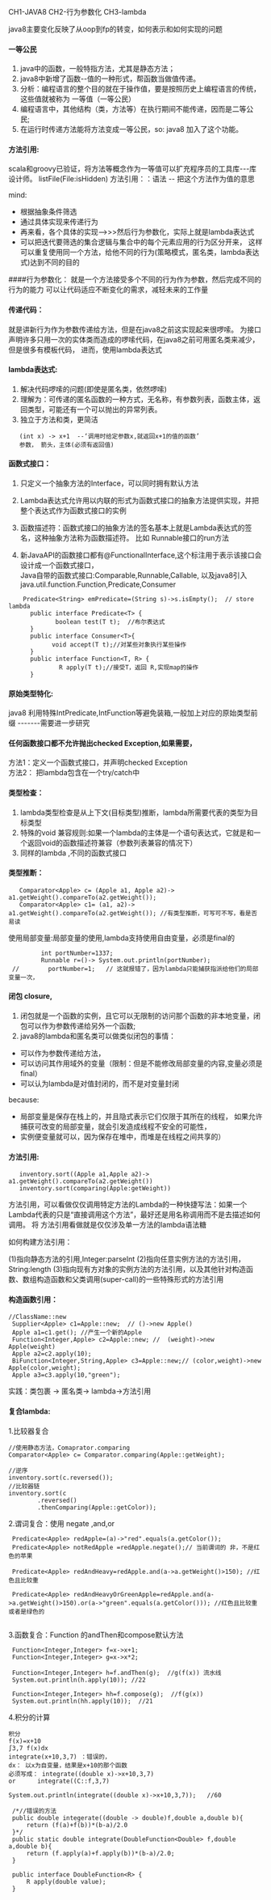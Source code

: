 
CH1-JAVA8
CH2-行为参数化
CH3-lambda


java8主要变化反映了从oop到fp的转变，如何表示和如何实现的问题
#### 一等公民
1. java中的函数，一般特指方法，尤其是静态方法； 
2. java8中新增了函数--值的一种形式，帮函数当做值传递。
3. 分析：编程语言的整个目的就在于操作值，要是按照历史上编程语言的传统，这些值就被称为  一等值（一等公民）
4. 编程语言中，其他结构（类，方法等）在执行期间不能传递，因而是二等公民;
5. 在运行时传递方法能将方法变成一等公民，so: java8 加入了这个功能。
 
#### 方法引用:
scala和groovy已验证，将方法等概念作为一等值可以扩充程序员的工具库---库设计师。
listFile(File:isHidden)
方法引用：：语法   -- 把这个方法作为值的意思 

mind:
- 根据抽象条件筛选
- 通过具体实现来传递行为
- 再来看，各个具体的实现-->>>然后行为参数化，实际上就是lambda表达式
- 可以把迭代要筛选的集合逻辑与集合中的每个元素应用的行为区分开来，
这样可以重复使用同一个方法，给他不同的行为(策略模式，匿名类，lambda表达式)达到不同的目的
 
####行为参数化：
就是一个方法接受多个不同的行为作为参数，然后完成不同的行为的能力
可以让代码适应不断变化的需求，减轻未来的工作量
#### 传递代码：
就是讲新行为作为参数传递给方法，但是在java8之前这实现起来很啰嗦。
为接口声明许多只用一次的实体类而造成的啰嗦代码，在java8之前可用匿名类来减少，但是很多有模板代码，
进而，使用lambda表达式
        
     
#### lambda表达式:
1. 解决代码啰嗦的问题(即使是匿名类，依然啰嗦)
2. 理解为：可传递的匿名函数的一种方式，无名称，有参数列表，函数主体，返回类型，可能还有一个可以抛出的异常列表。
3. 独立于方法和类，更简洁
```
   (int x) -> x+1  --‘调用时给定参数x,就返回x+1的值的函数’    
   参数， 箭头，主体(必须有返回值)
```
#### 函数式接口：
1. 只定义一个抽象方法的Interface，可以同时拥有默认方法
2. Lambda表达式允许用以内联的形式为函数式接口的抽象方法提供实现，并把整个表达式作为函数式接口的实例
3. 函数描述符：函数式接口的抽象方法的签名基本上就是Lambda表达式的签名，这种抽象方法称为函数描述符。
      比如 Runnable接口的run方法
    
4. 新JavaAPI的函数接口都有@FunctionalInterface,这个标注用于表示该接口会设计成一个函数式接口，   
   Java自带的函数式接口:Comparable,Runnable,Callable,
   以及java8引入java.util.function.Function,Predicate,Consumer
   
```
    Predicate<String> emPredicate=(String s)->s.isEmpty();  // store lambda
      public interface Predicate<T> {
             boolean test(T t);  //布尔表达式
      }
      public interface Consumer<T>{
            void accept(T t);//对某些对象执行某些操作
      } 
      public interface Function<T, R> {
              R apply(T t);//接受T，返回 R,实现map的操作
      }
```
#### 原始类型特化: 
java8 利用特殊IntPredicate,IntFunction等避免装箱,一般加上对应的原始类型前缀
  -------需要进一步研究
#### 任何函数接口都不允许抛出checked Exception,如果需要，
方法1：定义一个函数式接口，并声明checked Exception     
方法2： 把lambda包含在一个try/catch中
#### 类型检查：
1. lambda类型检查是从上下文(目标类型)推断，lambda所需要代表的类型为目标类型
2. 特殊的void 兼容规则:如果一个lambda的主体是一个语句表达式，它就是和一个返回void的函数描述符兼容（参数列表兼容的情况下）
3. 同样的lambda ,不同的函数式接口   
#### 类型推断： 
```
   Comparator<Apple> c= (Apple a1, Apple a2)-> a1.getWeight().compareTo(a2.getWeight());
   Comparator<Apple> c1= (a1, a2)-> a1.getWeight().compareTo(a2.getWeight()); //有类型推断，可写可不写，看是否易读
```  
使用局部变量:局部变量的使用,lambda支持使用自由变量，必须是final的
 ```        
          int portNumber=1337;
          Runnable r=()-> System.out.println(portNumber);
  //        portNumber=1;   // 这就报错了，因为lambda只能捕获指派给他们的局部变量一次，
``` 
        
#### 闭包 closure, 
1. 闭包就是一个函数的实例，且它可以无限制的访问那个函数的非本地变量，闭包可以作为参数传递给另外一个函数;
2. java8的lambda和匿名类可以做类似闭包的事情：   
- 可以作为参数传递给方法，
- 可以访问其作用域外的变量（限制：但是不能修改局部变量的内容,变量必须是final）
- 可以认为lambda是对值封闭的，而不是对变量封闭
   
because:
- 局部变量是保存在栈上的，并且隐式表示它们仅限于其所在的线程， 如果允许捕获可改变的局部变量，就会引发造成线程不安全的可能性，
- 实例便变量就可以，因为保存在堆中，而堆是在线程之间共享的）

#### 方法引用:
```
   inventory.sort((Apple a1,Apple a2)-> a1.getWeight().compareTo(a2.getWeight())
   inventory.sort(comparing(Apple:getWeight))
```      
方法引用，可以看做仅仅调用特定方法的Lambda的一种快捷写法：如果一个Lambda代表的只是“直接调用这个方法”，最好还是用名称调用而不是去描述如何调用。
将 方法引用看做就是仅仅涉及单一方法的lambda语法糖
       
如何构建方法引用：

(1)指向静态方法的引用,Integer:parseInt
(2)指向任意实例方法的方法引用，String:length
(3)指向现有方对象的实例方法的方法引用，以及其他针对构造函数、数组构造函数和父类调用(super-call)的一些特殊形式的方法引用
     
#### 构造函数引用：
```
//ClassName::new
 Supplier<Apple> c1=Apple::new;  // ()->new Apple()
 Apple a1=c1.get(); //产生一个新的Apple
 Function<Integer,Apple> c2=Apple::new; //  (weight)->new Apple(weight)
 Apple a2=c2.apply(10);
 BiFunction<Integer,String,Apple> c3=Apple::new;// (color,weight)->new Apple(color,weight);
 Apple a3=c3.apply(10,"green");
 ```  
   
实践：类包裹 -> 匿名类-> lambda->方法引用
     
#### 复合lambda:


1.比较器复合
```$xslt
//使用静态方法，Comaprator.comparing
Comparator<Apple> c= Comparator.comparing(Apple::getWeight);

//逆序
inventory.sort(c.reversed());
//比较器链
inventory.sort(c
        .reversed()
        .thenComparing(Apple::getColor));

```       
             
2.谓词复合：使用 negate ,and,or
```$xslt
 Predicate<Apple> redApple=(a)->"red".equals(a.getColor());
 Predicate<Apple> notRedApple =redApple.negate();// 当前谓词的 非，不是红色的苹果

 Predicate<Apple> redAndHeavy=redApple.and(a->a.getWeight()>150); //红色且比较重

 Predicate<Apple> redAndHeavyOrGreenApple=redApple.and(a->a.getWeight()>150).or(a->"green".equals(a.getColor())); //红色且比较重或者是绿色的


```  
3.函数复合：Function 的andThen和compose默认方法
```$xslt
 Function<Integer,Integer> f=x->x+1;
 Function<Integer,Integer> g=x->x*2;
 
 Function<Integer,Integer> h=f.andThen(g);  //g(f(x)) 流水线
 System.out.println(h.apply(10)); //22
 
 Function<Integer,Integer> hh=f.compose(g);  //f(g(x))
 System.out.println(hh.apply(10));  //21 
```              
4.积分的计算
  
```$xslt
积分
f(x)=x+10
∫3,7 f(x)dx
integrate(x+10,3,7) ：错误的，
dx： 以x为自变量，结果是x+10的那个函数
必须写成： integrate((double x)->x+10,3,7)
or      integrate((C::f,3,7)
    
System.out.println(integrate((double x)->x+10,3,7));   //60

 /*//错误的方法
 public double integerate((double -> double)f,double a,double b){
     return (f(a)+f(b))*(b-a)/2.0
 }*/
 public static double integrate(DoubleFunction<Double> f,double a,double b){
     return (f.apply(a)+f.apply(b))*(b-a)/2.0;
 }

 public interface DoubleFunction<R> {
     R apply(double value);
 }
  
```
 



